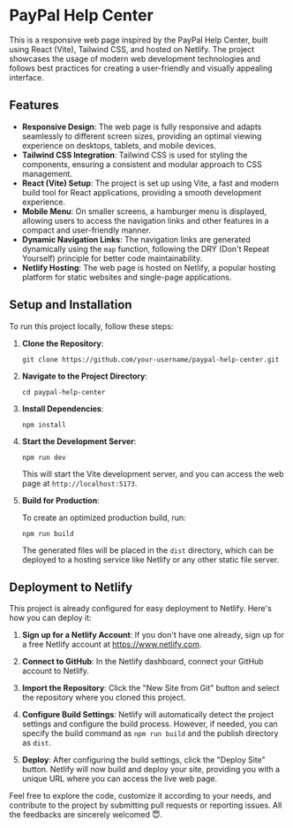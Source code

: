 # PayPal Help Center

This is a responsive web page inspired by the PayPal Help Center, built using React (Vite), Tailwind CSS, and hosted on Netlify. The project showcases the usage of modern web development technologies and follows best practices for creating a user-friendly and visually appealing interface.

## Features

- **Responsive Design**: The web page is fully responsive and adapts seamlessly to different screen sizes, providing an optimal viewing experience on desktops, tablets, and mobile devices.
- **Tailwind CSS Integration**: Tailwind CSS is used for styling the components, ensuring a consistent and modular approach to CSS management.
- **React (Vite) Setup**: The project is set up using Vite, a fast and modern build tool for React applications, providing a smooth development experience.
- **Mobile Menu**: On smaller screens, a hamburger menu is displayed, allowing users to access the navigation links and other features in a compact and user-friendly manner.
- **Dynamic Navigation Links**: The navigation links are generated dynamically using the `map` function, following the DRY (Don't Repeat Yourself) principle for better code maintainability.
- **Netlify Hosting**: The web page is hosted on Netlify, a popular hosting platform for static websites and single-page applications.

## Setup and Installation

To run this project locally, follow these steps:

1. **Clone the Repository**:

   ```
   git clone https://github.com/your-username/paypal-help-center.git
   ```

2. **Navigate to the Project Directory**:

   ```
   cd paypal-help-center
   ```

3. **Install Dependencies**:

   ```
   npm install
   ```

4. **Start the Development Server**:

   ```
   npm run dev
   ```

   This will start the Vite development server, and you can access the web page at `http://localhost:5173`.

5. **Build for Production**:

   To create an optimized production build, run:

   ```
   npm run build
   ```

   The generated files will be placed in the `dist` directory, which can be deployed to a hosting service like Netlify or any other static file server.

## Deployment to Netlify

This project is already configured for easy deployment to Netlify. Here's how you can deploy it:

1. **Sign up for a Netlify Account**: If you don't have one already, sign up for a free Netlify account at https://www.netlify.com.

2. **Connect to GitHub**: In the Netlify dashboard, connect your GitHub account to Netlify.

3. **Import the Repository**: Click the "New Site from Git" button and select the repository where you cloned this project.

4. **Configure Build Settings**: Netlify will automatically detect the project settings and configure the build process. However, if needed, you can specify the build command as `npm run build` and the publish directory as `dist`.

5. **Deploy**: After configuring the build settings, click the "Deploy Site" button. Netlify will now build and deploy your site, providing you with a unique URL where you can access the live web page.

Feel free to explore the code, customize it according to your needs, and contribute to the project by submitting pull requests or reporting issues.
All the feedbacks are sincerely welcomed 😇.
